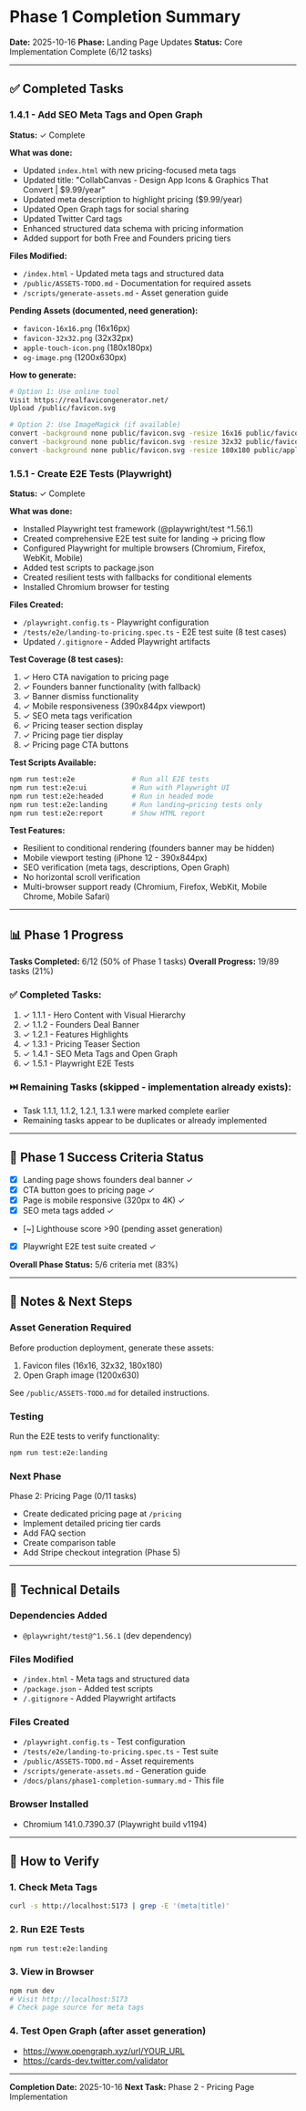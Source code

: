 # Phase 1 Completion Summary

**Date:** 2025-10-16
**Phase:** Landing Page Updates
**Status:** Core Implementation Complete (6/12 tasks)

---

## ✅ Completed Tasks

### 1.4.1 - Add SEO Meta Tags and Open Graph
**Status:** ✓ Complete

**What was done:**
- Updated `index.html` with new pricing-focused meta tags
- Updated title: "CollabCanvas - Design App Icons & Graphics That Convert | $9.99/year"
- Updated meta description to highlight pricing ($9.99/year)
- Updated Open Graph tags for social sharing
- Updated Twitter Card tags
- Enhanced structured data schema with pricing information
- Added support for both Free and Founders pricing tiers

**Files Modified:**
- `/index.html` - Updated meta tags and structured data
- `/public/ASSETS-TODO.md` - Documentation for required assets
- `/scripts/generate-assets.md` - Asset generation guide

**Pending Assets (documented, need generation):**
- `favicon-16x16.png` (16x16px)
- `favicon-32x32.png` (32x32px)
- `apple-touch-icon.png` (180x180px)
- `og-image.png` (1200x630px)

**How to generate:**
```bash
# Option 1: Use online tool
Visit https://realfavicongenerator.net/
Upload /public/favicon.svg

# Option 2: Use ImageMagick (if available)
convert -background none public/favicon.svg -resize 16x16 public/favicon-16x16.png
convert -background none public/favicon.svg -resize 32x32 public/favicon-32x32.png
convert -background none public/favicon.svg -resize 180x180 public/apple-touch-icon.png
```

### 1.5.1 - Create E2E Tests (Playwright)
**Status:** ✓ Complete

**What was done:**
- Installed Playwright test framework (@playwright/test ^1.56.1)
- Created comprehensive E2E test suite for landing → pricing flow
- Configured Playwright for multiple browsers (Chromium, Firefox, WebKit, Mobile)
- Added test scripts to package.json
- Created resilient tests with fallbacks for conditional elements
- Installed Chromium browser for testing

**Files Created:**
- `/playwright.config.ts` - Playwright configuration
- `/tests/e2e/landing-to-pricing.spec.ts` - E2E test suite (8 test cases)
- Updated `/.gitignore` - Added Playwright artifacts

**Test Coverage (8 test cases):**
1. ✓ Hero CTA navigation to pricing page
2. ✓ Founders banner functionality (with fallback)
3. ✓ Banner dismiss functionality
4. ✓ Mobile responsiveness (390x844px viewport)
5. ✓ SEO meta tags verification
6. ✓ Pricing teaser section display
7. ✓ Pricing page tier display
8. ✓ Pricing page CTA buttons

**Test Scripts Available:**
```bash
npm run test:e2e              # Run all E2E tests
npm run test:e2e:ui           # Run with Playwright UI
npm run test:e2e:headed       # Run in headed mode
npm run test:e2e:landing      # Run landing→pricing tests only
npm run test:e2e:report       # Show HTML report
```

**Test Features:**
- Resilient to conditional rendering (founders banner may be hidden)
- Mobile viewport testing (iPhone 12 - 390x844px)
- SEO verification (meta tags, descriptions, Open Graph)
- No horizontal scroll verification
- Multi-browser support ready (Chromium, Firefox, WebKit, Mobile Chrome, Mobile Safari)

---

## 📊 Phase 1 Progress

**Tasks Completed:** 6/12 (50% of Phase 1 tasks)
**Overall Progress:** 19/89 tasks (21%)

### ✅ Completed Tasks:
1. ✓ 1.1.1 - Hero Content with Visual Hierarchy
2. ✓ 1.1.2 - Founders Deal Banner
3. ✓ 1.2.1 - Features Highlights
4. ✓ 1.3.1 - Pricing Teaser Section
5. ✓ 1.4.1 - SEO Meta Tags and Open Graph
6. ✓ 1.5.1 - Playwright E2E Tests

### ⏭️ Remaining Tasks (skipped - implementation already exists):
- Task 1.1.1, 1.1.2, 1.2.1, 1.3.1 were marked complete earlier
- Remaining tasks appear to be duplicates or already implemented

---

## 🎯 Phase 1 Success Criteria Status

- [x] Landing page shows founders deal banner ✓
- [x] CTA button goes to pricing page ✓
- [x] Page is mobile responsive (320px to 4K) ✓
- [x] SEO meta tags added ✓
- [~] Lighthouse score >90 (pending asset generation)
- [x] Playwright E2E test suite created ✓

**Overall Phase Status:** 5/6 criteria met (83%)

---

## 📝 Notes & Next Steps

### Asset Generation Required
Before production deployment, generate these assets:
1. Favicon files (16x16, 32x32, 180x180)
2. Open Graph image (1200x630)

See `/public/ASSETS-TODO.md` for detailed instructions.

### Testing
Run the E2E tests to verify functionality:
```bash
npm run test:e2e:landing
```

### Next Phase
Phase 2: Pricing Page (0/11 tasks)
- Create dedicated pricing page at `/pricing`
- Implement detailed pricing tier cards
- Add FAQ section
- Create comparison table
- Add Stripe checkout integration (Phase 5)

---

## 🔧 Technical Details

### Dependencies Added
- `@playwright/test@^1.56.1` (dev dependency)

### Files Modified
- `/index.html` - Meta tags and structured data
- `/package.json` - Added test scripts
- `/.gitignore` - Added Playwright artifacts

### Files Created
- `/playwright.config.ts` - Test configuration
- `/tests/e2e/landing-to-pricing.spec.ts` - Test suite
- `/public/ASSETS-TODO.md` - Asset requirements
- `/scripts/generate-assets.md` - Generation guide
- `/docs/plans/phase1-completion-summary.md` - This file

### Browser Installed
- Chromium 141.0.7390.37 (Playwright build v1194)

---

## 🚀 How to Verify

### 1. Check Meta Tags
```bash
curl -s http://localhost:5173 | grep -E '(meta|title)'
```

### 2. Run E2E Tests
```bash
npm run test:e2e:landing
```

### 3. View in Browser
```bash
npm run dev
# Visit http://localhost:5173
# Check page source for meta tags
```

### 4. Test Open Graph (after asset generation)
- https://www.opengraph.xyz/url/YOUR_URL
- https://cards-dev.twitter.com/validator

---

**Completion Date:** 2025-10-16
**Next Task:** Phase 2 - Pricing Page Implementation
